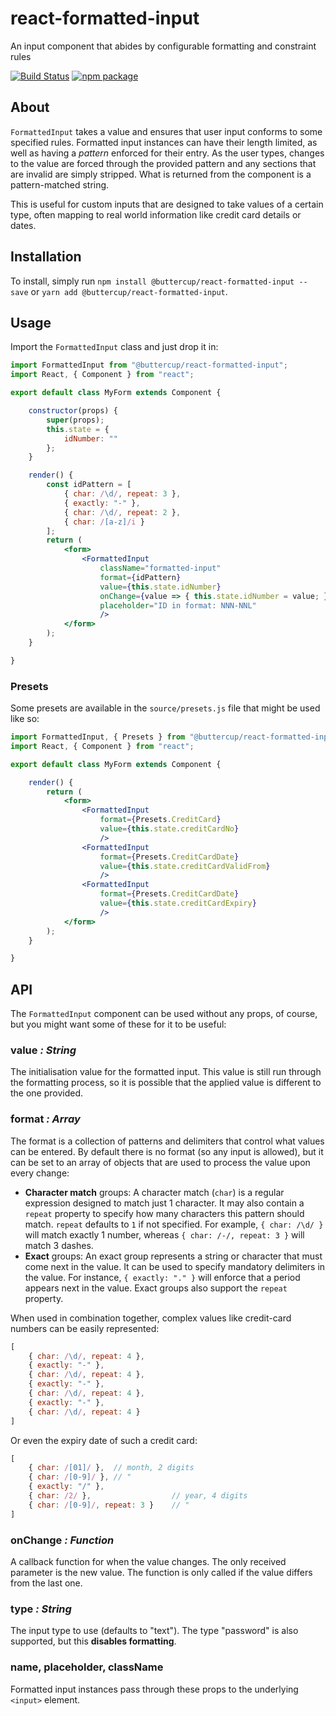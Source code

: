 # react-formatted-input
An input component that abides by configurable formatting and constraint rules

[![Build Status](https://travis-ci.org/buttercup/react-formatted-input.svg?branch=master)](https://travis-ci.org/buttercup/react-formatted-input) [![npm package](https://img.shields.io/badge/%40buttercup%2Freact--formatted--input-npm-red.svg)](https://www.npmjs.com/package/@buttercup/react-formatted-input)

## About
`FormattedInput` takes a value and ensures that user input conforms to some specified rules. Formatted input instances can have their length limited, as well as having a _pattern_ enforced for their entry. As the user types, changes to the value are forced through the provided pattern and any sections that are invalid are simply stripped. What is returned from the component is a pattern-matched string.

This is useful for custom inputs that are designed to take values of a certain type, often mapping to real world information like credit card details or dates.

## Installation
To install, simply run `npm install @buttercup/react-formatted-input --save` or `yarn add @buttercup/react-formatted-input`.

## Usage
Import the `FormattedInput` class and just drop it in:

```jsx
import FormattedInput from "@buttercup/react-formatted-input";
import React, { Component } from "react";

export default class MyForm extends Component {

    constructor(props) {
        super(props);
        this.state = {
            idNumber: ""
        };
    }

    render() {
        const idPattern = [
            { char: /\d/, repeat: 3 },
            { exactly: "-" },
            { char: /\d/, repeat: 2 },
            { char: /[a-z]/i }
        ];
        return (
            <form>
                <FormattedInput
                    className="formatted-input"
                    format={idPattern}
                    value={this.state.idNumber}
                    onChange={value => { this.state.idNumber = value; }}
                    placeholder="ID in format: NNN-NNL"
                    />
            </form>
        );
    }

}
```

### Presets
Some presets are available in the `source/presets.js` file that might be used like so:

```jsx
import FormattedInput, { Presets } from "@buttercup/react-formatted-input";
import React, { Component } from "react";

export default class MyForm extends Component {

    render() {
        return (
            <form>
                <FormattedInput
                    format={Presets.CreditCard}
                    value={this.state.creditCardNo}
                    />
                <FormattedInput
                    format={Presets.CreditCardDate}
                    value={this.state.creditCardValidFrom}
                    />
                <FormattedInput
                    format={Presets.CreditCardDate}
                    value={this.state.creditCardExpiry}
                    />
            </form>
        );
    }

}
```

## API
The `FormattedInput` component can be used without any props, of course, but you might want some of these for it to be useful:

### value _: String_
The initialisation value for the formatted input. This value is still run through the formatting process, so it is possible that the applied value is different to the one provided.

### format _: Array_
The format is a collection of patterns and delimiters that control what values can be entered. By default there is no format (so any input is allowed), but it can be set to an array of objects that are used to process the value upon every change:

 * **Character match** groups: A character match (`char`) is a regular expression designed to match just 1 character. It may also contain a `repeat` property to specify how many characters this pattern should match. `repeat` defaults to `1` if not specified. For example, `{ char: /\d/ }` will match exactly 1 number, whereas `{ char: /-/, repeat: 3 }` will match 3 dashes.
 * **Exact** groups: An exact group represents a string or character that must come next in the value. It can be used to specify mandatory delimiters in the value. For instance, `{ exactly: "." }` will enforce that a period appears next in the value. Exact groups also support the `repeat` property.

When used in combination together, complex values like credit-card numbers can be easily represented:

```javascript
[
    { char: /\d/, repeat: 4 },
    { exactly: "-" },
    { char: /\d/, repeat: 4 },
    { exactly: "-" },
    { char: /\d/, repeat: 4 },
    { exactly: "-" },
    { char: /\d/, repeat: 4 }
]
```

Or even the expiry date of such a credit card:

```javascript
[
    { char: /[01]/ },  // month, 2 digits
    { char: /[0-9]/ }, // "
    { exactly: "/" },
    { char: /2/ },                  // year, 4 digits
    { char: /[0-9]/, repeat: 3 }    // "
]
```

### onChange _: Function_
A callback function for when the value changes. The only received parameter is the new value. The function is only called if the value differs from the last one.

### type _: String_
The input type to use (defaults to "text"). The type "password" is also supported, but this **disables formatting**.

### name, placeholder, className
Formatted input instances pass through these props to the underlying `<input>` element.
